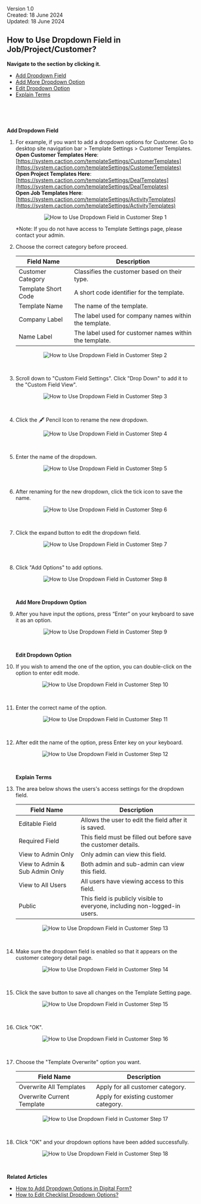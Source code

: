 Version 1.0<br>
Created: 18 June 2024<br>
Updated: 18 June 2024<br>
## How to Use Dropdown Field in Job/Project/Customer?

**Navigate to the section by clicking it.**<br>

- [Add Dropdown Field](#section1)<br>
- [Add More Dropdown Option](#section2)<br>
- [Edit Dropdown Option](#section3)<br>
- [Explain Terms](#section4)

<br><br><br>

   <a id="section1"></a>

   **Add Dropdown Field**

1. For example, if you want to add a dropdown options for Customer. Go to desktop site navigation bar > Template Settings > Customer Templates.<br>
   **Open Customer Templates Here**: [https://system.caction.com/templateSettings/CustomerTemplates](https://system.caction.com/templateSettings/CustomerTemplates)<br>
   **Open Project Templates Here**: [https://system.caction.com/templateSettings/DealTemplates](https://system.caction.com/templateSettings/DealTemplates)<br>
   **Open Job Templates Here**: [https://system.caction.com/templateSettings/ActivityTemplates](https://system.caction.com/templateSettings/ActivityTemplates)<br>

   <p align="center">
     <img src="img/How_to_Use_Dropdown_Field_in_Customer_Step_1.png" alt="How to Use Dropdown Field in Customer Step 1">
   </p>

   *Note: If you do not have access to Template Settings page, please contact your admin.<br>

2. Choose the correct category before proceed.<br>
   
    | Field Name| Description |
    |-------|---------|
    | Customer Category | Classifies the customer based on their type. |
    | Template Short Code | A short code identifier for the template. |
    | Template Name | The name of the template. |
    | Company Label| The label used for company names within the template. |
    | Name Label | The label used for customer names within the template. |
   
   <p align="center">
     <img src="img/How_to_Use_Dropdown_Field_in_Customer_Step_2.png" alt="How to Use Dropdown Field in Customer Step 2">
   </p><br>

3. Scroll down to "Custom Field Settings". Click "Drop Down" to add it to the "Custom Field View".<br>

   <p align="center">
     <img src="img/How_to_Use_Dropdown_Field_in_Customer_Step_3.png" alt="How to Use Dropdown Field in Customer Step 3">
   </p><br>
   
4. Click the 🖋️ Pencil Icon to rename the new dropdown.<br>

   <p align="center">
     <img src="img/How_to_Use_Dropdown_Field_in_Customer_Step_4.png" alt="How to Use Dropdown Field in Customer Step 4">
   </p><br>
  
5. Enter the name of the dropdown.<br>

   <p align="center">
     <img src="img/How_to_Use_Dropdown_Field_in_Customer_Step_5.png" alt="How to Use Dropdown Field in Customer Step 5">
   </p><br>

6. After renaming for the new dropdown, click the tick icon to save the name.<br>

   <p align="center">
     <img src="img/How_to_Use_Dropdown_Field_in_Customer_Step_6.png" alt="How to Use Dropdown Field in Customer Step 6">
   </p><br>
  
7. Click the expand button to edit the dropdown field.<br>

   <p align="center">
     <img src="img/How_to_Use_Dropdown_Field_in_Customer_Step_7.png" alt="How to Use Dropdown Field in Customer Step 7">
   </p><br>
  
8. Click "Add Options" to add options.<br>

   <p align="center">
     <img src="img/How_to_Use_Dropdown_Field_in_Customer_Step_8.png" alt="How to Use Dropdown Field in Customer Step 8">
   </p><br>
  
    <a id="section2"></a>

   **Add More Dropdown Option**

9. After you have input the options, press “Enter” on your keyboard to save it as an option.<br>

   <p align="center">
     <img src="img/How_to_Use_Dropdown_Field_in_Customer_Step_9.png" alt="How to Use Dropdown Field in Customer Step 9">
   </p><br>
   
    <a id="section3"></a>

    **Edit Dropdown Option**

10. If you wish to amend the one of the option, you can double-click on the option to enter edit mode.

    <p align="center">
      <img src="img/How_to_Use_Dropdown_Field_in_Customer_Step_10.png" alt="How to Use Dropdown Field in Customer Step 10">
    </p><br>

11. Enter the correct name of the option.

    <p align="center">
      <img src="img/How_to_Use_Dropdown_Field_in_Customer_Step_11.png" alt="How to Use Dropdown Field in Customer Step 11">
    </p><br>

12. After edit the name of the option, press Enter key on your keyboard.

    <p align="center">
      <img src="img/How_to_Use_Dropdown_Field_in_Customer_Step_12.png" alt="How to Use Dropdown Field in Customer Step 12">
    </p><br>

    <a id="section4"></a>

    **Explain Terms**

13. The area below shows the users's access settings for the dropdown field.

    | Field Name| Description |
    |-------|---------|
    | Editable Field | Allows the user to edit the field after it is saved. |
    | Required Field | This field must be filled out before save the customer details. |
    | View to Admin Only | Only admin can view this field. |
    | View to Admin & Sub Admin Only| Both admin and sub-admin can view this field. |
    | View to All Users | All users have viewing access to this field. |
    | Public | This field is publicly visible to everyone, including non-logged-in users.|

    <p align="center">
      <img src="img/How_to_Use_Dropdown_Field_in_Customer_Step_13.png" alt="How to Use Dropdown Field in Customer Step 13">
    </p><br>   

14. Make sure the dropdown field is enabled so that it appears on the customer category detail page.<br>

    <p align="center">
      <img src="img/How_to_Use_Dropdown_Field_in_Customer_Step_14.png" alt="How to Use Dropdown Field in Customer Step 14">
    </p><br>

 15. Click the save button to save all changes on the Template Setting page.<br>

     <p align="center">
       <img src="img/How_to_Use_Dropdown_Field_in_Customer_Step_15.png" alt="How to Use Dropdown Field in Customer Step 15">
     </p><br>

 16. Click "OK".

     <p align="center">
       <img src="img/How_to_Use_Dropdown_Field_in_Customer_Step_16.png" alt="How to Use Dropdown Field in Customer Step 16">
     </p><br>

 17. Choose the "Template Overwrite" option you want.<br>

     | Field Name| Description |
     |-------|---------|
     | Overwrite All Templates | Apply for all customer category. |
     | Overwrite Current Template | Apply for existing customer category. |
    
     <p align="center">
       <img src="img/How_to_Use_Dropdown_Field_in_Customer_Step_17.png" alt="How to Use Dropdown Field in Customer Step 17">
     </p><br>

 18. Click "OK" and your dropdown options have been added successfully.<br>

     <p align="center">
       <img src="img/How_to_Use_Dropdown_Field_in_Customer_Step_18.png" alt="How to Use Dropdown Field in Customer Step 18">
     </p><br>


**Related Articles**<br>
- [How to Add Dropdown Options in Digital Form?](Add_Dropdown_Options_in_Digital_Form.md)
- [How to Edit Checklist Dropdown Options?](Edit_Checklist_Dropdown_Options.md)

<!-- [Link Text](https://support.caction.com/How_to_Use_Dropdown_Field_in_Job_Project_Customer.html) -->
